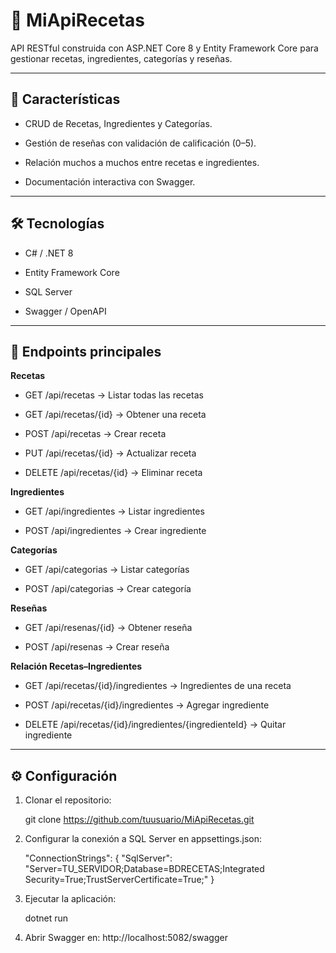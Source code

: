 # 🍲 **MiApiRecetas**

API RESTful construida con ASP.NET Core 8 y Entity Framework Core para gestionar recetas, ingredientes, categorías y reseñas.

---

## 🚀 **Características**

- CRUD de Recetas, Ingredientes y Categorías.

- Gestión de reseñas con validación de calificación (0–5).

- Relación muchos a muchos entre recetas e ingredientes.

- Documentación interactiva con Swagger.

--- 

## 🛠️ **Tecnologías**

- C# / .NET 8

- Entity Framework Core

- SQL Server

- Swagger / OpenAPI

---

## 📂 **Endpoints principales**
**Recetas**

- GET /api/recetas → Listar todas las recetas

- GET /api/recetas/{id} → Obtener una receta

- POST /api/recetas → Crear receta

- PUT /api/recetas/{id} → Actualizar receta

- DELETE /api/recetas/{id} → Eliminar receta

**Ingredientes**

- GET /api/ingredientes → Listar ingredientes

- POST /api/ingredientes → Crear ingrediente

**Categorías**

- GET /api/categorias → Listar categorías

- POST /api/categorias → Crear categoría

**Reseñas**

- GET /api/resenas/{id} → Obtener reseña

- POST /api/resenas → Crear reseña

**Relación Recetas–Ingredientes**

- GET /api/recetas/{id}/ingredientes → Ingredientes de una receta

- POST /api/recetas/{id}/ingredientes → Agregar ingrediente

- DELETE /api/recetas/{id}/ingredientes/{ingredienteId} → Quitar ingrediente

---

## ⚙️ **Configuración**

1. Clonar el repositorio:
    
    git clone https://github.com/tuusuario/MiApiRecetas.git

2. Configurar la conexión a SQL Server en appsettings.json: 

    "ConnectionStrings": {
    "SqlServer": "Server=TU_SERVIDOR;Database=BDRECETAS;Integrated Security=True;TrustServerCertificate=True;"
    }

3. Ejecutar la aplicación:

    dotnet run

4. Abrir Swagger en: http://localhost:5082/swagger

